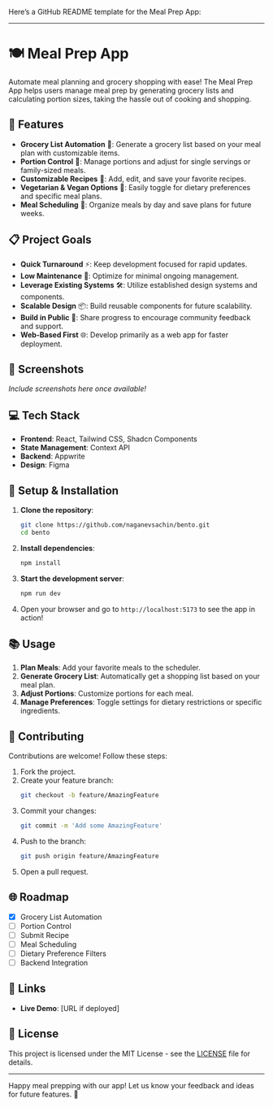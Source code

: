 Here’s a GitHub README template for the Meal Prep App:

---

# 🍽️ Meal Prep App

Automate meal planning and grocery shopping with ease! The Meal Prep App helps users manage meal prep by generating grocery lists and calculating portion sizes, taking the hassle out of cooking and shopping.

## 🚀 Features

- **Grocery List Automation** 🛒: Generate a grocery list based on your meal plan with customizable items.
- **Portion Control** 📏: Manage portions and adjust for single servings or family-sized meals.
- **Customizable Recipes** 🥘: Add, edit, and save your favorite recipes.
- **Vegetarian & Vegan Options** 🌱: Easily toggle for dietary preferences and specific meal plans.
- **Meal Scheduling** 📆: Organize meals by day and save plans for future weeks.

## 📋 Project Goals

- **Quick Turnaround** ⚡: Keep development focused for rapid updates.
- **Low Maintenance** 🔧: Optimize for minimal ongoing management.
- **Leverage Existing Systems** 🛠️: Utilize established design systems and components.
- **Scalable Design** 📦: Build reusable components for future scalability.
- **Build in Public** 📢: Share progress to encourage community feedback and support.
- **Web-Based First** 🌐: Develop primarily as a web app for faster deployment.

## 📸 Screenshots

_Include screenshots here once available!_

## 💻 Tech Stack

- **Frontend**: React, Tailwind CSS, Shadcn Components
- **State Management**: Context API
- **Backend**: Appwrite
- **Design**: Figma

## 🚧 Setup & Installation

1. **Clone the repository**:

   ```bash
   git clone https://github.com/naganevsachin/bento.git
   cd bento
   ```

2. **Install dependencies**:

   ```bash
   npm install
   ```

3. **Start the development server**:

   ```bash
   npm run dev
   ```

4. Open your browser and go to `http://localhost:5173` to see the app in action!

## 📚 Usage

1. **Plan Meals**: Add your favorite meals to the scheduler.
2. **Generate Grocery List**: Automatically get a shopping list based on your meal plan.
3. **Adjust Portions**: Customize portions for each meal.
4. **Manage Preferences**: Toggle settings for dietary restrictions or specific ingredients.

## 👥 Contributing

Contributions are welcome! Follow these steps:

1. Fork the project.
2. Create your feature branch:
   ```bash
   git checkout -b feature/AmazingFeature
   ```
3. Commit your changes:
   ```bash
   git commit -m 'Add some AmazingFeature'
   ```
4. Push to the branch:
   ```bash
   git push origin feature/AmazingFeature
   ```
5. Open a pull request.

## 🌐 Roadmap

- [x] Grocery List Automation
- [ ] Portion Control
- [ ] Submit Recipe
- [ ] Meal Scheduling
- [ ] Dietary Preference Filters
- [ ] Backend Integration

## 🔗 Links

- **Live Demo**: [URL if deployed]

## 📝 License

This project is licensed under the MIT License - see the [LICENSE](LICENSE) file for details.

---

Happy meal prepping with our app! Let us know your feedback and ideas for future features. 🎉
